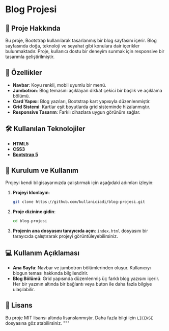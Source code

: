 # Blog Projesi

## 📖 Proje Hakkında
Bu proje, Bootstrap kullanılarak tasarlanmış bir blog sayfasını içerir. Blog sayfasında doğa, teknoloji ve seyahat gibi konulara dair içerikler bulunmaktadır. Proje, kullanıcı dostu bir deneyim sunmak için responsive bir tasarımla geliştirilmiştir.

## 📌 Özellikler
- **Navbar**: Koyu renkli, mobil uyumlu bir menü.
- **Jumbotron**: Blog temasını açıklayan dikkat çekici bir başlık ve açıklama bölümü.
- **Card Yapısı**: Blog yazıları, Bootstrap kart yapısıyla düzenlenmiştir.
- **Grid Sistemi**: Kartlar eşit boyutlarda grid sisteminde hizalanmıştır.
- **Responsive Tasarım**: Farklı cihazlara uygun görünüm sağlar.

## 🛠️ Kullanılan Teknolojiler
- **HTML5**
- **CSS3**
- **[Bootstrap 5](https://getbootstrap.com/)**

## 🚀 Kurulum ve Kullanım
Projeyi kendi bilgisayarınızda çalıştırmak için aşağıdaki adımları izleyin:

1. **Projeyi klonlayın**:
    ```bash
    git clone https://github.com/kullaniciadi/blog-projesi.git
    ```
2. **Proje dizinine gidin**:
    ```bash
    cd blog-projesi
    ```
3. **Projenin ana dosyasını tarayıcıda açın**:
    `index.html` dosyasını bir tarayıcıda çalıştırarak projeyi görüntüleyebilirsiniz.


## 💻 Kullanım Açıklaması
- **Ana Sayfa**: Navbar ve jumbotron bölümlerinden oluşur. Kullanıcıyı blogun teması hakkında bilgilendirir.
- **Blog Bölümü**: Grid yapısında düzenlenmiş üç farklı blog yazısını içerir. Her bir yazının altında bir bağlantı veya buton ile daha fazla bilgiye ulaşılabilir.

## 📜 Lisans
Bu proje MIT lisansı altında lisanslanmıştır. Daha fazla bilgi için `LICENSE` dosyasına göz atabilirsiniz.
"""
